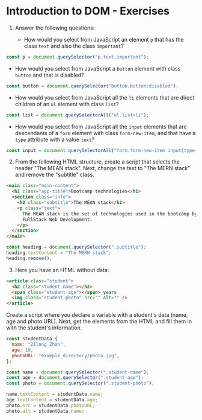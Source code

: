 # Introduction to DOM - Exercises

1. Answer the following questions:

   - How would you select from JavaScript an element `p` that has the class `text` and also the class `important`?
  ```javaScript
  const p = document.querySelector("p.text.important");
  ```
   - How would you select from JavaScript a `button` element with class `button` and that is disabled?
  ```javaScript
  const button = document.querySelector("button.button:disabled");
  ```
   - How would you select from JavaScript all the `li` elements that are direct children of an `ul` element with class `list`?
  ```javaScript
  const list = document.querySelectorAll("ul.list>li");
  ```
   - How would you select from JavaScript all the `input` elements that are descendants of a `form` element with class `form-new-item`, and that have a `type` attribute with a value `text`?
  ```javaScript
  const input = document.querySelectorAll("form.form-new-item input[type="text"]");
  ```

2. From the following HTML structure, create a script that selects the header "The MEAN stack". Next, change the text to "The MERN stack" and remove the "subtitle" class.

```html
<main class="main-content">
  <h1 class="app-title">Bootcamp technologies</h1>
  <section class="info">
    <h2 class="subtitle">The MEAN stack</h2>
    <p class="text">
      The MEAN stack is the set of technologies used in the bootcamp by
      FullStack Web Development.
    </p>
  </section>
</main>
```

```javaScript
const heading = document.querySelector(".subtitle");
heading.textContent = "The MERN stack";
heading.remove();
```

3. Here you have an HTML without data:

```html
<article class="student">
  <h2 class="student-name"></h2>
  <span class="student-age"></span> years
  <img class="student-photo" src="" alt="" />
</article>
```

Create a script where you declare a variable with a student's data
(name, age and photo URL). Next, get the elements from the HTML
and fill them in with the student's information.

```javaScript
const studentData {
  name: "Zilong Zhan",
  age: 19,
  photoURL: "example_directory/photo.jpg",
};

const name = document.querySelector(".student-name");
const age = document.querySelector(".student-age");
const photo = document.querySelector(".student-photo");

name.textContent = studentData.name;
age.textContent = studentData.age;
photo.src = studentData.photoURL;
photo.alt = studentData.name;
```
